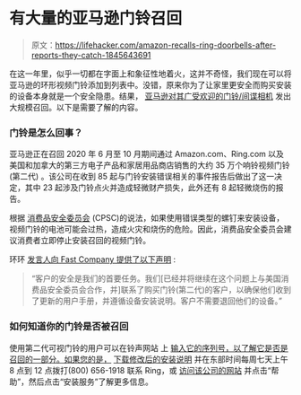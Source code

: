 # 有大量的亚马逊门铃召回

> 原文：<https://lifehacker.com/amazon-recalls-ring-doorbells-after-reports-they-catch-1845643691>

在这一年里，似乎一切都在字面上和象征性地着火，这并不奇怪，我们现在可以将亚马逊的环形视频门铃添加到列表中。没错，原来你为了让家里更安全而购买安装的设备本身就是一个安全隐患。结果， [亚马逊对其广受欢迎的门铃/间谍相机](https://www.cpsc.gov/Recalls/2020/ring-recalls-video-doorbells-2nd-generation-due-to-fire-hazard) 发出大规模召回。以下是需要了解的内容。



### 门铃是怎么回事？

亚马逊正在召回 2020 年 6 月至 10 月期间通过 Amazon.com、Ring.com 以及美国和加拿大的第三方电子产品和家居用品商店销售的大约 35 万个响铃视频门铃(第二代) 。该公司在收到 85 起与门铃安装错误相关的事件报告后做出了这一决定，其中 23 起涉及门铃点火并造成轻微财产损失，此外还有 8 起轻微烧伤的报告。

根据 [消费品安全委员会](https://www.cpsc.gov/Recalls/2020/ring-recalls-video-doorbells-2nd-generation-due-to-fire-hazard) (CPSC)的说法，如果使用错误类型的螺钉来安装设备，视频门铃的电池可能会过热，造成火灾和烧伤的危险。因此，消费品安全委员会建议消费者立即停止安装召回的视频门铃。

环环 [发言人向 Fast Company 提供了以下声明](https://www.fastcompany.com/90574358/350000-amazon-ring-doorbells-recalled-after-some-units-catch-fire) :

> “客户的安全是我们的首要任务。我们[已经并将继续在这个问题上与美国消费品安全委员会合作，并]联系了购买门铃(第二代)的客户，以确保他们收到了更新的用户手册，并遵循设备安装说明。客户不需要退回他们的设备。”

### **如何知道你的门铃是否被召回**

使用第二代可视门铃的用户可以在铃声网站 上 [输入它的序列号，以了解它是否是召回的一部分。如果您的是，](http://support.ring.com/ring-2nd-gen-recall) [下载修改后的安装说明](https://support.ring.com/hc/en-us/articles/360040763632-Download-the-Manual-Ring-Video-Doorbell-2nd-Generation-) 并在东部时间每周七天上午 8 点到 12 点拨打(800) 656-1918 联系 Ring，或 [访问该公司的网站](https://ring.com/) 并点击“帮助”，然后点击“安装服务”了解更多信息。